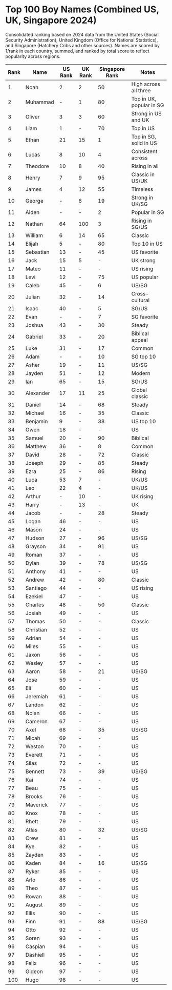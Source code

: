 # Top 100 Boy Names (Combined US, UK, Singapore 2024)

Consolidated ranking based on 2024 data from the United States (Social Security Administration), United Kingdom (Office for National Statistics), and Singapore (Hatchery Cribs and other sources). Names are scored by 1/rank in each country, summed, and ranked by total score to reflect popularity across regions.

| Rank | Name | US Rank | UK Rank | Singapore Rank | Notes |
|------|------|---------|---------|----------------|-------|
| 1 | Noah | 2 | 2 | 50 | High across all three |
| 2 | Muhammad | - | 1 | 80 | Top in UK, popular in SG |
| 3 | Oliver | 3 | 3 | 60 | Strong in US and UK |
| 4 | Liam | 1 | - | 70 | Top in US |
| 5 | Ethan | 21 | 15 | 1 | Top in SG, solid in US |
| 6 | Lucas | 8 | 10 | 4 | Consistent across |
| 7 | Theodore | 10 | 8 | 40 | Rising in all |
| 8 | Henry | 7 | 9 | 95 | Classic in US/UK |
| 9 | James | 4 | 12 | 55 | Timeless |
| 10 | George | - | 6 | 19 | Strong in UK/SG |
| 11 | Aiden | - | - | 2 | Popular in SG |
| 12 | Nathan | 64 | 100 | 3 | Rising in SG/US |
| 13 | William | 6 | 14 | 65 | Classic |
| 14 | Elijah | 5 | - | 80 | Top 10 in US |
| 15 | Sebastian | 13 | - | 45 | US favorite |
| 16 | Jack | 15 | 5 | - | UK strong |
| 17 | Mateo | 11 | - | - | US rising |
| 18 | Levi | 12 | - | 75 | US popular |
| 19 | Caleb | 45 | - | 6 | US/SG |
| 20 | Julian | 32 | - | 14 | Cross-cultural |
| 21 | Isaac | 40 | - | 5 | SG/US |
| 22 | Evan | - | - | 7 | SG favorite |
| 23 | Joshua | 43 | - | 30 | Steady |
| 24 | Gabriel | 33 | - | 20 | Biblical appeal |
| 25 | Luke | 31 | - | 17 | Common |
| 26 | Adam | - | - | 10 | SG top 10 |
| 27 | Asher | 19 | - | 11 | US/SG |
| 28 | Jayden | 51 | - | 12 | Modern |
| 29 | Ian | 65 | - | 15 | SG/US |
| 30 | Alexander | 17 | 11 | 25 | Global classic |
| 31 | Daniel | 14 | - | 68 | Steady |
| 32 | Michael | 16 | - | 35 | Classic |
| 33 | Benjamin | 9 | - | 38 | US top 10 |
| 34 | Owen | 18 | - | - | US |
| 35 | Samuel | 20 | - | 90 | Biblical |
| 36 | Matthew | 36 | - | 8 | Common |
| 37 | David | 28 | - | 72 | Classic |
| 38 | Joseph | 29 | - | 85 | Steady |
| 39 | Ezra | 25 | - | 86 | Rising |
| 40 | Luca | 53 | 7 | - | UK/US |
| 41 | Leo | 22 | 4 | - | UK/US |
| 42 | Arthur | - | 10 | - | UK rising |
| 43 | Harry | - | 13 | - | UK |
| 44 | Jacob | - | - | 28 | Steady |
| 45 | Logan | 46 | - | - | US |
| 46 | Mason | 24 | - | - | US |
| 47 | Hudson | 27 | - | 96 | US/SG |
| 48 | Grayson | 34 | - | 91 | US |
| 49 | Roman | 37 | - | - | US |
| 50 | Dylan | 39 | - | 78 | US/SG |
| 51 | Anthony | 41 | - | - | US |
| 52 | Andrew | 42 | - | 80 | Classic |
| 53 | Santiago | 44 | - | - | US rising |
| 54 | Ezekiel | 47 | - | - | US |
| 55 | Charles | 48 | - | 50 | Classic |
| 56 | Josiah | 49 | - | - | US |
| 57 | Thomas | 50 | - | - | Classic |
| 58 | Christian | 52 | - | - | US |
| 59 | Adrian | 54 | - | - | US |
| 60 | Miles | 55 | - | - | US |
| 61 | Jaxon | 56 | - | - | US |
| 62 | Wesley | 57 | - | - | US |
| 63 | Aaron | 58 | - | 21 | US/SG |
| 64 | Jose | 59 | - | - | US |
| 65 | Eli | 60 | - | - | US |
| 66 | Jeremiah | 61 | - | - | US |
| 67 | Landon | 62 | - | - | US |
| 68 | Nolan | 66 | - | - | US |
| 69 | Cameron | 67 | - | - | US |
| 70 | Axel | 68 | - | 35 | US/SG |
| 71 | Micah | 69 | - | - | US |
| 72 | Weston | 70 | - | - | US |
| 73 | Everett | 71 | - | - | US |
| 74 | Silas | 72 | - | - | US |
| 75 | Bennett | 73 | - | 39 | US/SG |
| 76 | Kai | 74 | - | - | US |
| 77 | Beau | 75 | - | - | US |
| 78 | Brooks | 76 | - | - | US |
| 79 | Maverick | 77 | - | - | US |
| 80 | Knox | 78 | - | - | US |
| 81 | Rhett | 79 | - | - | US |
| 82 | Atlas | 80 | - | 32 | US/SG |
| 83 | Crew | 81 | - | - | US |
| 84 | Kye | 82 | - | - | US |
| 85 | Zayden | 83 | - | - | US |
| 86 | Kaden | 84 | - | 16 | US/SG |
| 87 | Ryker | 85 | - | - | US |
| 88 | Arlo | 86 | - | - | US |
| 89 | Theo | 87 | - | - | US |
| 90 | Rowan | 88 | - | - | US |
| 91 | August | 89 | - | - | US |
| 92 | Ellis | 90 | - | - | US |
| 93 | Finn | 91 | - | 88 | US/SG |
| 94 | Otto | 92 | - | - | US |
| 95 | Soren | 93 | - | - | US |
| 96 | Caspian | 94 | - | - | US |
| 97 | Dashiell | 95 | - | - | US |
| 98 | Felix | 96 | - | - | US |
| 99 | Gideon | 97 | - | - | US |
| 100 | Hugo | 98 | - | - | US |